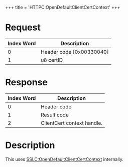 +++
title = 'HTTPC:OpenDefaultClientCertContext'
+++

# Request

| Index Word | Description                |
|------------|----------------------------|
| 0          | Header code \[0x00330040\] |
| 1          | u8 certID                  |

# Response

| Index Word | Description                |
|------------|----------------------------|
| 0          | Header code                |
| 1          | Result code                |
| 2          | ClientCert context handle. |

# Description

This uses
[SSLC:OpenDefaultClientCertContext](SSLC:OpenDefaultClientCertContext "wikilink")
internally.